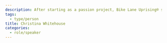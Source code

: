 ```yaml
---
description: After starting as a passion project, Bike Lane Uprising® spread via word of mouth & is now available in all USA & Canadian cities. Founder, Christina Whitehouse was named a Chicagoan of the Year as well as 1 of the ‘50 Most Influential People in American Cycling’.
tags:
  - type/person
title: Christina Whitehouse
categories:
  - role/speaker
---
```


